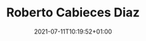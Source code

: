 ---
title: "Roberto Cabieces Diaz"
date: 2021-07-11T10:19:52+01:00
weight: 3
summary: "ROA pool lead"
role: "science"
profile_image: "/logo_UP1-3.png"
website: ""
---